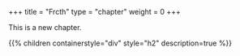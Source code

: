+++
title = "Frcth"
type = "chapter"
weight = 0
+++

This is a new chapter.

{{% children containerstyle="div" style="h2" description=true %}}